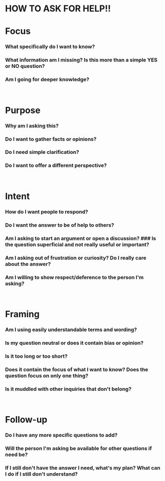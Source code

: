 # HOW TO ASK FOR HELP!! #
# Focus #
### What specifically do I want to know? 
### What information am I missing? Is this more than a simple YES or NO question? 
### Am I going for deeper knowledge?
<br>

# Purpose #
### Why am I asking this? 
### Do I want to gather facts or opinions? 
### Do I need simple clarification? 
### Do I want to offer a different perspective?
<br>

# Intent #
### How do I want people to respond? 
### Do I want the answer to be of help to others? 
### Am I asking to start an argument or open a discussion? ### Is the question superficial and not really useful or important? 
### Am I asking out of frustration or curiosity? Do I really care about the answer? 
### Am I willing to show respect/deference to the person I'm asking?
<br>

# Framing #
### Am I using easily understandable terms and wording? 
### Is my question neutral or does it contain bias or opinion? 
### Is it too long or too short? 
### Does it contain the focus of what I want to know? Does the question focus on only one thing? 
### Is it muddled with other inquiries that don't belong?
<br>

# Follow-up #
### Do I have any more specific questions to add? 
### Will the person I'm asking be available for other questions if need be? 
### If I still don't have the answer I need, what's my plan? What can I do if I still don't understand?